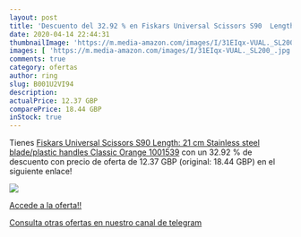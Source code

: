 ```yaml
---
layout: post
title: 'Descuento del 32.92 % en Fiskars Universal Scissors S90  Length: '
date: 2020-04-14 22:44:31
thumbnailImage: 'https://m.media-amazon.com/images/I/31EIqx-VUAL._SL200_.jpg'
images: [ 'https://m.media-amazon.com/images/I/31EIqx-VUAL._SL200_.jpg' ]
comments: true
category: ofertas
author: ring
slug: B001U2VI94
description:
actualPrice: 12.37 GBP
comparePrice: 18.44 GBP
inStock: true
---
```


Tienes [Fiskars Universal Scissors S90  Length: 21 cm  Stainless steel blade/plastic handles  Classic  Orange  1001539](https://www.amazon.com/dp/B001U2VI94/?tag=redken08-20) con un 32.92 % de descuento con precio de oferta de 12.37 GBP (original: 18.44 GBP) en el siguiente enlace!

[![](https://m.media-amazon.com/images/I/31EIqx-VUAL._SL200_.jpg)](https://www.amazon.com/dp/B001U2VI94/?tag=redken08-20)

[Accede a la oferta!!](https://www.amazon.com/dp/B001U2VI94/?tag=redken08-20)

[Consulta otras ofertas en nuestro canal de telegram](https://t.me/s/ofertas25)
